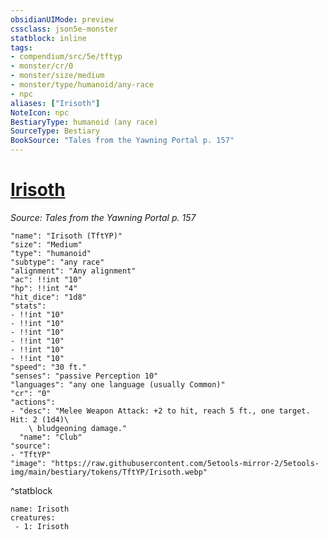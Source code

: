```yaml
---
obsidianUIMode: preview
cssclass: json5e-monster
statblock: inline
tags:
- compendium/src/5e/tftyp
- monster/cr/0
- monster/size/medium
- monster/type/humanoid/any-race
- npc
aliases: ["Irisoth"]
NoteIcon: npc
BestiaryType: humanoid (any race)
SourceType: Bestiary
BookSource: "Tales from the Yawning Portal p. 157"
---
```

# [Irisoth](2-Mechanics/CLI/bestiary/npc/irisoth-tftyp.md)
*Source: Tales from the Yawning Portal p. 157*  

```statblock
"name": "Irisoth (TftYP)"
"size": "Medium"
"type": "humanoid"
"subtype": "any race"
"alignment": "Any alignment"
"ac": !!int "10"
"hp": !!int "4"
"hit_dice": "1d8"
"stats":
- !!int "10"
- !!int "10"
- !!int "10"
- !!int "10"
- !!int "10"
- !!int "10"
"speed": "30 ft."
"senses": "passive Perception 10"
"languages": "any one language (usually Common)"
"cr": "0"
"actions":
- "desc": "Melee Weapon Attack: +2 to hit, reach 5 ft., one target. Hit: 2 (1d4)\
    \ bludgeoning damage."
  "name": "Club"
"source":
- "TftYP"
"image": "https://raw.githubusercontent.com/5etools-mirror-2/5etools-img/main/bestiary/tokens/TftYP/Irisoth.webp"
```
^statblock

```encounter-table
name: Irisoth
creatures:
 - 1: Irisoth
```